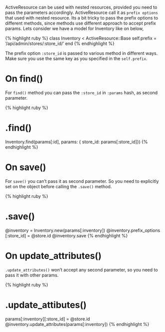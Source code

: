 ActiveResource can be used with nested resources, provided you need to pass the parameters accordingly. ActiveResource call it as `prefix options` that used with nested resource. Its a bit tricky to pass the prefix options to different methods, since methods use different approach to accept prefix params. Lets consider we have a model for Inventory like on below,

{% highlight ruby %} class Inventory &lt; ActiveResource::Base self.prefix = ‘/api/admin/stores/:store\_id/’ end {% endhighlight %}

The prefix option `:store_id` is passed to various method in different ways. Make sure you use the same key as you specified in the `self.prefix`.

On find()
=========

For `find()` method you can pass the `:store_id` in `:params` hash, as second parameter.

{% highlight ruby %}

.find()
=======

Inventory.find(params\[:id\], params: { store\_id: params\[:store\_id\]}) {% endhighlight %}

On save()
=========

For `save()` you can’t pass it as second parameter. So you need to explicitly set on the object before calling the `.save()` method.

{% highlight ruby %}

.save()
=======

<span class="citation" data-cites="inventory"><span class="citation" data-cites="inventory">@inventory</span></span> = Inventory.new(params\[:inventory\]) <span class="citation" data-cites="inventory.prefix_options"><span class="citation" data-cites="inventory.prefix">@inventory.prefix</span>\_options \[:store\_id\]</span> = <span class="citation" data-cites="store.id"><span class="citation" data-cites="store.id">@store.id</span></span> <span class="citation" data-cites="inventory.save"><span class="citation" data-cites="inventory.save">@inventory.save</span></span> {% endhighlight %}

On update\_attributes()
=======================

`.update_attributes()` won’t accept any second parameter, so you need to pass it with other params.

{% highlight ruby %}

.update\_attibutes()
====================

params\[:inventory\]\[:store\_id\] = <span class="citation" data-cites="store.id"><span class="citation" data-cites="store.id">@store.id</span></span> <span class="citation" data-cites="inventory.update_attributes"><span class="citation" data-cites="inventory.update">@inventory.update</span>\_attributes</span>(params\[:inventory\]) {% endhighlight %}
